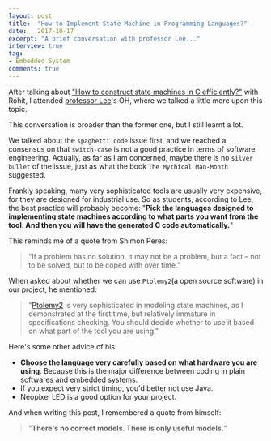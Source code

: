 ```yaml
---
layout: post
title:  "How to Implement State Machine in Programming Languages?"
date:   2017-10-17
excerpt: "A brief conversation with professor Lee..."
interview: true
tag:
- Embedded System
comments: true
---
```

After talking about ["How to construct state machines in C efficiently?"](http://jackwan.win/Constructing-State-Machines-Using-C-Rohit/) with Rohit, I attended [professor Lee](http://edwardashfordlee.org/index.html)'s OH, where we talked a little more upon this topic.

This conversation is broader than the former one, but I still learnt a lot.

We talked about the `spaghetti code` issue first, and we reached a consensus on that `switch-case` is not a good practice in terms of software engineering. Actually, as far as I am concerned, maybe there is no `silver bullet` of the issue, just as what the book `The Mythical Man-Month` suggested.

Frankly speaking, many very sophisticated tools are usually very expensive, for they are designed for industrial use. So as students, according to Lee, the best practice will probably become: "**Pick the languages designed to implementing state machines according to what parts you want from the tool. And then you will have the generated C code automatically.**"

This reminds me of a quote from Shimon Peres:

> “If a problem has no solution, it may not be a problem, but a fact – not to be solved, but to be coped with over time.”

When asked about whether we can use `Ptolemy2`(a open source software) in our project, he mentioned:

> "[Ptolemy2](http://ptolemy.eecs.berkeley.edu/ptolemyII/) is very sophisticated in modeling state machines, as I demonstrated at the first time, but relatively immature in specifications checking. You should decide whether to use it based on what part of the tool you are using."

Here's some other advice of his:

* **Choose the language very carefully based on what hardware you are using**. Because this is the major difference between coding in plain softwares and embedded systems.
* If you expect very strict timing, you'd better not use Java.
* Neopixel LED is a good option for your project.

And when writing this post, I remembered a quote from himself:

> "**There's no correct models. There is only useful models.**"